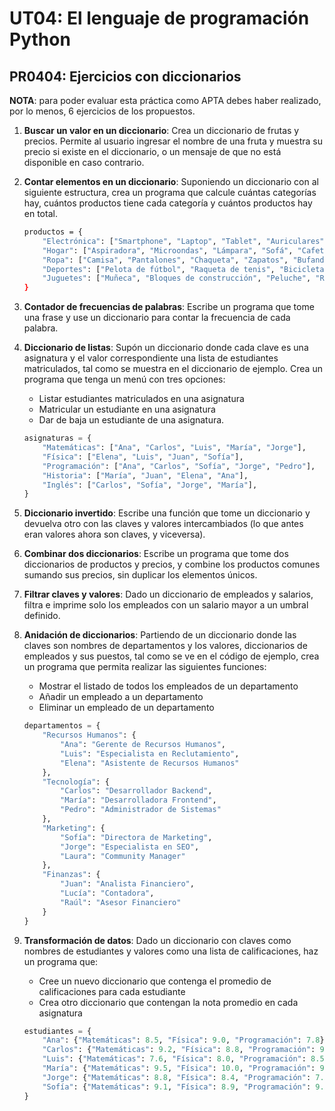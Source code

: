 # UT04: El lenguaje de programación Python

## PR0404: Ejercicios con diccionarios

**NOTA**: para poder evaluar esta práctica como APTA debes haber realizado, por lo menos, 6 ejercicios de los propuestos.


1. **Buscar un valor en un diccionario**: Crea un diccionario de frutas y precios. Permite al usuario ingresar el nombre de una fruta y muestra su precio si existe en el diccionario, o un mensaje de que no está disponible en caso contrario.

2. **Contar elementos en un diccionario**: Suponiendo un diccionario con al siguiente estructura, crea un programa que calcule cuántas categorías hay, cuántos productos tiene cada categoría y cuántos productos hay en total.

    ```bash
    productos = {
        "Electrónica": ["Smartphone", "Laptop", "Tablet", "Auriculares", "Smartwatch"],
        "Hogar": ["Aspiradora", "Microondas", "Lámpara", "Sofá", "Cafetera"],
        "Ropa": ["Camisa", "Pantalones", "Chaqueta", "Zapatos", "Bufanda"],
        "Deportes": ["Pelota de fútbol", "Raqueta de tenis", "Bicicleta", "Pesas", "Cuerda de saltar"],
        "Juguetes": ["Muñeca", "Bloques de construcción", "Peluche", "Rompecabezas", "Coche de juguete"],
    }
    ```

3. **Contador de frecuencias de palabras**: Escribe un programa que tome una frase y use un diccionario para contar la frecuencia de cada palabra.

4. **Diccionario de listas**: Supón un diccionario donde cada clave es una asignatura y el valor correspondiente una lista de estudiantes matriculados, tal como se muestra en el diccionario de ejemplo. Crea un programa que tenga un menú con tres opciones:
    - Listar estudiantes matriculados en una asignatura
    - Matricular un estudiante en una asignatura
    - Dar de baja un estudiante de una asignatura.

    ```python
    asignaturas = {
        "Matemáticas": ["Ana", "Carlos", "Luis", "María", "Jorge"],
        "Física": ["Elena", "Luis", "Juan", "Sofía"],
        "Programación": ["Ana", "Carlos", "Sofía", "Jorge", "Pedro"],
        "Historia": ["María", "Juan", "Elena", "Ana"],
        "Inglés": ["Carlos", "Sofía", "Jorge", "María"],
    }
    ```

5. **Diccionario invertido**: Escribe una función que tome un diccionario y devuelva otro con las claves y valores intercambiados (lo que antes eran valores ahora son claves, y viceversa). 

6. **Combinar dos diccionarios**: Escribe un programa que tome dos diccionarios de productos y precios, y combine los productos comunes sumando sus precios, sin duplicar los elementos únicos.

7. **Filtrar claves y valores**: Dado un diccionario de empleados y salarios, filtra e imprime solo los empleados con un salario mayor a un umbral definido.


8. **Anidación de diccionarios**: Partiendo de un diccionario donde las claves son nombres de departamentos y los valores, diccionarios de empleados y sus puestos, tal como se ve en el código de ejemplo, crea un programa que permita realizar las siguientes funciones:
   - Mostrar el listado de todos los empleados de un departamento
   - Añadir un empleado a un departamento
   - Eliminar un empleado de un departamento

    ```python
    departamentos = {
        "Recursos Humanos": {
            "Ana": "Gerente de Recursos Humanos",
            "Luis": "Especialista en Reclutamiento",
            "Elena": "Asistente de Recursos Humanos"
        },
        "Tecnología": {
            "Carlos": "Desarrollador Backend",
            "María": "Desarrolladora Frontend",
            "Pedro": "Administrador de Sistemas"
        },
        "Marketing": {
            "Sofía": "Directora de Marketing",
            "Jorge": "Especialista en SEO",
            "Laura": "Community Manager"
        },
        "Finanzas": {
            "Juan": "Analista Financiero",
            "Lucía": "Contadora",
            "Raúl": "Asesor Financiero"
        }
    }
    ```


9. **Transformación de datos**: Dado un diccionario con claves como nombres de estudiantes y valores como una lista de calificaciones, haz un programa que:
    - Cree un nuevo diccionario que contenga el promedio de calificaciones para cada estudiante
    - Crea otro diccionario que contengan la nota promedio en cada asignatura


    ```python
    estudiantes = {
        "Ana": {"Matemáticas": 8.5, "Física": 9.0, "Programación": 7.8},
        "Carlos": {"Matemáticas": 9.2, "Física": 8.8, "Programación": 9.4},
        "Luis": {"Matemáticas": 7.6, "Física": 8.0, "Programación": 8.5},
        "María": {"Matemáticas": 9.5, "Física": 10.0, "Programación": 9.8},
        "Jorge": {"Matemáticas": 8.8, "Física": 8.4, "Programación": 7.9},
        "Sofía": {"Matemáticas": 9.1, "Física": 8.9, "Programación": 9.3}
    }
    ```



